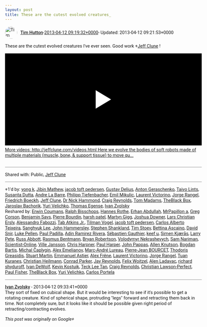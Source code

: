 ```yaml
---
layout: post
title: These are the cutest evolved creatures_
---
```


<html><head><meta charset="utf-8"><title>These are the cutest evolved creatures I&amp;#39;ve ever seen. Good work &lt;span cl...</title><style>body {font: 11pt Roboto, Arial, sans-serif; max-width: 640px; margin: 24px;}.author-photo {border-radius: 50%; margin-right: 10px; width: 40px;}.author {font-weight: 500;}.main-content {margin: 15px 0 15px;}.post-title {font-weight: bold;}.location {display: block; margin-top: 15px;}.location img {float: left; margin-right: 5px; width: 20px;}.media-link {display: inline-block; max-width: 100%; vertical-align: top;}.media-link p {margin-top: 5px; max-height: 4em; overflow: scroll;}.media {max-height: 100vh; max-width: 100%;}.video-placeholder {background: black; display: flex; height: 300px; max-width: 100%; width: 640px;}.play-icon {border-bottom: 30px solid transparent; border-left: 50px solid white; border-top: 30px solid transparent; color: white; margin: auto;}.album {max-height: 800px; overflow: scroll; width: calc(100vw - 48px);}.album .media-link {margin-right: 5px; max-width: 250px;}.album .media {max-height: 250px;}.link-embed {border-top: 1px solid lightgrey; display: block; margin-top: 20px;}.link-embed img {max-width: 100%;}.inline-link-embed {display: block;}.inline-link-embed img {vertical-align: middle;}.link-title {display: inline-block; font-size: medium; font-weight: 300; padding-left: 1em;}.reshare-attribution {display: block; font-weight: bold; margin-bottom: 10px;}.poll-image {margin-bottom: 5px; max-height: 300px; max-width: 500px;}.poll-choice {align-items: center; display: flex; margin-bottom: 5px; max-width: 500px;}.poll-choice-percentage {background-color: lightblue; height: 100%; left: 0; position: absolute; z-index: -1;}.poll-choice-selected {margin-right: 5px;}.poll-choice-results {border: 1px solid lightgray; border-radius: 5px; display: flex; line-height: 40px; overflow: hidden; padding: 0 8px; position: relative;}.poll-choice-results, .poll-choice-description {flex-grow: 1; margin-right: 10px;}.poll-choice-image {width: 100%;}.poll-choice-image, .poll-choice-image img {max-height: 40px; max-width: 100px;}.poll-choice-votes {max-height: 100px; overflow: auto;}.plus-entity-embed {color: black; display: block; text-decoration: none;}.plus-entity-embed-cover-photo {max-height: 300px; max-width: 100%;}.plus-entity-embed-info {padding: 0 1em 1em;}.plus-entity-embed-info h2 {font-weight: 500; margin: 10px 0;}.plus-entity-embed-info p {font-size: small; margin: 0;}.collection-owner-avatar {border-radius: 50%; border: 2px solid white; height: 40px; margin-top: -22px;}.visibility {padding: 1em 0; border-top: 1px solid grey;}.post-activity {padding: 1em 0; border-top: 1px solid grey;}.comments {border-top: 1px solid gray; padding-top: 1em;}.comment + .comment {margin-top: 1em;}.comment .media-link, .comment .inline-link-embed {margin-top: 5px;}</style></head><body><div style="margin-bottom:1em;"><div style="display:flex; align-items:center"><img class="author-photo" src="https://lh4.googleusercontent.com/-epo4ZZKNqEw/AAAAAAAAAAI/AAAAAAAAVSU/qu3LpcHEnoQ/s64-c/photo.jpg" alt="Tim Hutton"><a href="https://plus.google.com/+TimHutton" target="_blank" class="author">Tim Hutton</a> - <a target="_blank" href="https://plus.google.com/+TimHutton/posts/BnnGhHwB3Cf">2013-04-12 09:19:32+0000</a><span> - Updated: 2013-04-12 09:21:53+0000</span></div><div class="main-content">These are the cutest evolved creatures I&#39;ve ever seen. Good work <span class="proflinkWrapper"><span class="proflinkPrefix">+</span><a class="proflink bidi_isolate" href="https://plus.google.com/112851513126105425020" oid="112851513126105425020" >Jeff Clune</a></span> !</div><a href="http://www.youtube.com/watch?v=z9ptOeByLA4" target="_blank" class="media-link"><div class="video-placeholder" title="More videos: http://jeffclune.com/videos.html Here we evolve the bodies of soft robots made of multiple materials (muscle, bone, &amp; support tissue) to move qu..."><span class="play-icon"></span></div><p>More videos: http://jeffclune.com/videos.html Here we evolve the bodies of soft robots made of multiple materials (muscle, bone, &amp; support tissue) to move qu...</p></a></div><div class="visibility">Shared with: Public, <a href="https://plus.google.com/112851513126105425020">Jeff Clune</a></div><div class="post-activity"><div class="plus-oners">+1'd by: <a href="https://plus.google.com/103443652213252039442">yong k</a>, <a href="https://plus.google.com/+JibinMathew">Jibin Mathew</a>, <a href="https://plus.google.com/+jacobtoftpedersen">jacob toft pedersen</a>, <a href="https://plus.google.com/+GustavDelius">Gustav Delius</a>, <a href="https://plus.google.com/+AntonGeraschenko">Anton Geraschenko</a>, <a href="https://plus.google.com/+TaivoLints">Taivo Lints</a>, <a href="https://plus.google.com/117418371197842388705">Susanta Dutta</a>, <a href="https://plus.google.com/118357057412165387545">Andre La Barre</a>, <a href="https://plus.google.com/+PhilippTiefenbacher">Philipp Tiefenbacher</a>, <a href="https://plus.google.com/+EmilMikulic">Emil Mikulic</a>, <a href="https://plus.google.com/+LaurentVictorino">Laurent Victorino</a>, <a href="https://plus.google.com/+JorgeRangelLagardera">Jorge Rangel</a>, <a href="https://plus.google.com/+FriedrichBoeckh">Friedrich Boeckh</a>, <a href="https://plus.google.com/+JeffClune">Jeff Clune</a>, <a href="https://plus.google.com/113547634851670311720">Dr Nick Hammond</a>, <a href="https://plus.google.com/+CraigReynolds">Craig Reynolds</a>, <a href="https://plus.google.com/+TomMadams">Tom Madams</a>, <a href="https://plus.google.com/+TheBlackBoxSL">TheBlack Box</a>, <a href="https://plus.google.com/112281227770728374975">Jaroslav Bachorik</a>, <a href="https://plus.google.com/+YuriVelichko">Yuri Velichko</a>, <a href="https://plus.google.com/+ThomasEgense">Thomas Egense</a>, <a href="https://plus.google.com/110973063220214963934">Ivan Zvolsky</a></div><div class="resharers">Reshared by: <a href="https://plus.google.com/+erwincoumans">Erwin Coumans</a>, <a href="https://plus.google.com/+RalphBisschops">Ralph Bisschops</a>, <a href="https://plus.google.com/+HannesRothe">Hannes Rothe</a>, <a href="https://plus.google.com/+ErhanAbdullah">Erhan Abdullah</a>, <a href="https://plus.google.com/113857801567551808886">MrPapillon a</a>, <a href="https://plus.google.com/105503462845600511837">Greg Corson</a>, <a href="https://plus.google.com/107032993380183606634">Benjamin Savs</a>, <a href="https://plus.google.com/101969232163811478375">Pierre Bourdin</a>, <a href="https://plus.google.com/115966496431398703179">harsh patel</a>, <a href="https://plus.google.com/103830442861623769102">Martyn Gigg</a>, <a href="https://plus.google.com/105345310503353191222">Joshua Downer</a>, <a href="https://plus.google.com/+LarsChristianErsly">Lars Christian Ersly</a>, <a href="https://plus.google.com/+AlessandroFabozzi">Alessandro Fabozzi</a>, <a href="https://plus.google.com/+TabAtkinsJr">Tab Atkins Jr.</a>, <a href="https://plus.google.com/+TilmanVogel">Tilman Vogel</a>, <a href="https://plus.google.com/+jacobtoftpedersen">jacob toft pedersen</a>, <a href="https://plus.google.com/+CarlosAlbertoTeixeira">Carlos Alberto Teixeira</a>, <a href="https://plus.google.com/+SanghyukLee1">Sanghyuk Lee</a>, <a href="https://plus.google.com/+JohnHammersley">John Hammersley</a>, <a href="https://plus.google.com/+StephenShankland">Stephen Shankland</a>, <a href="https://plus.google.com/+TimStoev">Tim Stoev</a>, <a href="https://plus.google.com/+BettinaAscaino">Bettina Ascaino</a>, <a href="https://plus.google.com/+DavidSnir">David Snir</a>, <a href="https://plus.google.com/+LukePellen">Luke Pellen</a>, <a href="https://plus.google.com/+PaulPadilla">Paul Padilla</a>, <a href="https://plus.google.com/+AdinRamirezRivera">Adin Ramirez Rivera</a>, <a href="https://plus.google.com/+SébastienGauthier_SebGaut">Sébastien Gauthier</a>, <a href="https://plus.google.com/+keefu">keef u</a>, <a href="https://plus.google.com/116127060082078003686">Simen Kjærås</a>, <a href="https://plus.google.com/+LarryPete">Larry Pete</a>, <a href="https://plus.google.com/+RussAbbott1">Russ Abbott</a>, <a href="https://plus.google.com/114653403385740116243">Rasmus Bentmann</a>, <a href="https://plus.google.com/117201788440231693939">Bryan Robertson</a>, <a href="https://plus.google.com/+VolodymyrNekrashevych">Volodymyr Nekrashevych</a>, <a href="https://plus.google.com/100245706192315334479">Sam Nariman</a>, <a href="https://plus.google.com/+Scientist-online">Scientist-Online</a>, <a href="https://plus.google.com/+VilleJansson">Ville Jansson</a>, <a href="https://plus.google.com/106132190902853507998">Chris Harpner</a>, <a href="https://plus.google.com/+PaulHarper">Paul Harper</a>, <a href="https://plus.google.com/+JohnPappas">John Pappas</a>, <a href="https://plus.google.com/+AllenKnutson">Allen Knutson</a>, <a href="https://plus.google.com/+BogdanBartis">Bogdan Bartis</a>, <a href="https://plus.google.com/+MichalČaplygin">Michal Čaplygin</a>, <a href="https://plus.google.com/+AlexEmelianov">Alex Emelianov</a>, <a href="https://plus.google.com/+MarcAndréLureau">Marc-André Lureau</a>, <a href="https://plus.google.com/+PierreJeanBOURCET">Pierre-Jean BOURCET</a>, <a href="https://plus.google.com/+ThodorisGreasidis">Thodoris Greasidis</a>, <a href="https://plus.google.com/+StuartMartin">Stuart Martin</a>, <a href="https://plus.google.com/+EmmanuelAstier777">Emmanuel Astier</a>, <a href="https://plus.google.com/+AlexFrene">Alex Frêne</a>, <a href="https://plus.google.com/+LaurentVictorino">Laurent Victorino</a>, <a href="https://plus.google.com/+JorgeRangelLagardera">Jorge Rangel</a>, <a href="https://plus.google.com/+TuanKuranes">Tuan Kuranes</a>, <a href="https://plus.google.com/+ChristianHeilmann">Christian Heilmann</a>, <a href="https://plus.google.com/+ConradParker">Conrad Parker</a>, <a href="https://plus.google.com/112108882061069845257">Jay Reynolds</a>, <a href="https://plus.google.com/+FelixWoitzel">Felix Woitzel</a>, <a href="https://plus.google.com/+AlenLadavac">Alen Ladavac</a>, <a href="https://plus.google.com/+richardshyduroff">richard shyduroff</a>, <a href="https://plus.google.com/110838538679766163715">Ivan DeWolf</a>, <a href="https://plus.google.com/+KevinKostuik">Kevin Kostuik</a>, <a href="https://plus.google.com/+TeckLeeTan">Teck Lee Tan</a>, <a href="https://plus.google.com/+CraigReynolds">Craig Reynolds</a>, <a href="https://plus.google.com/+ChristianPerfect">Christian Lawson-Perfect</a>, <a href="https://plus.google.com/+PaulFisher">Paul Fisher</a>, <a href="https://plus.google.com/+TheBlackBoxSL">TheBlack Box</a>, <a href="https://plus.google.com/+YuriVelichko">Yuri Velichko</a>, <a href="https://plus.google.com/102518372019255115707">Carlos Portela</a></div></div><div class="comments"><div class="comment"><a target="_blank" href="https://plus.google.com/110973063220214963934" class="author">Ivan Zvolsky</a><span class="time"> - 2013-04-12 09:33:41+0000</span><div class="comment-content">They sort of fixed on cubical shape. But it would be interesting to see if it&#39;s possible to get a rotating creature. Kind of spherical shape, protruding &quot;legs&quot; forward and retracting them back in time. Not completely sure, but it looks like it should be possible given right period of retracting/contracting evolves.</div></div></div></body></html>

<i>This post was originally on Google+</i>